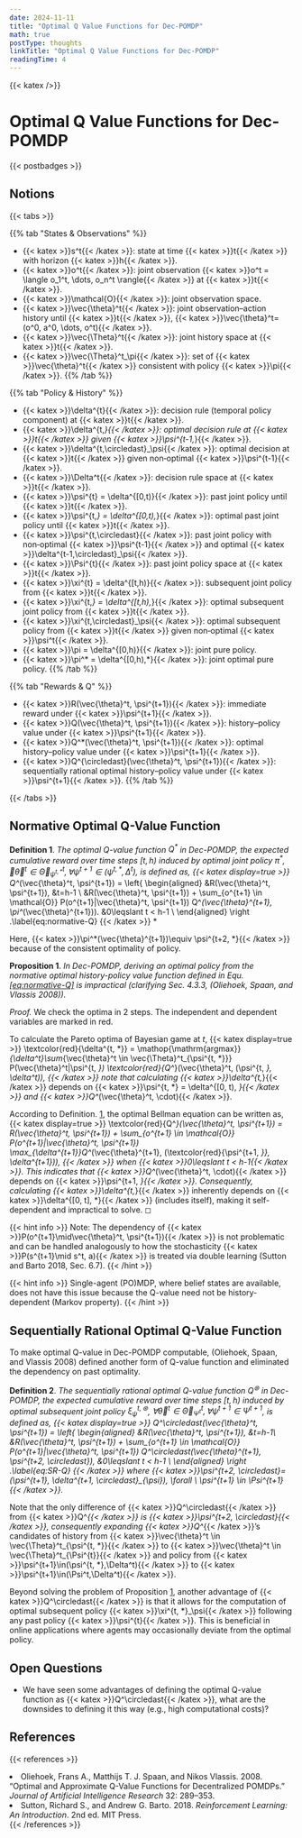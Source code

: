 ```yaml
---
date: 2024-11-11
title: "Optimal Q Value Functions for Dec-POMDP"
math: true
postType: thoughts
linkTitle: "Optimal Q Value Functions for Dec-POMDP"
readingTime: 4
---
```


{{< katex />}}

# Optimal Q Value Functions for Dec-POMDP
{{< postbadges >}}

## Notions

{{< tabs >}}

{{% tab "States & Observations" %}}
- {{< katex >}}s^t{{< /katex >}}: state at time {{< katex >}}t{{< /katex >}} with horizon {{< katex >}}h{{< /katex >}}.
- {{< katex >}}o^t{{< /katex >}}: joint observation {{< katex >}}o^t = \langle o_1^t, \dots, o_n^t \rangle{{< /katex >}} at {{< katex >}}t{{< /katex >}}.
- {{< katex >}}\mathcal{O}{{< /katex >}}: joint observation space.
- {{< katex >}}\vec{\theta}^t{{< /katex >}}: joint observation–action history until {{< katex >}}t{{< /katex >}}, {{< katex >}}\vec{\theta}^t=(o^0, a^0, \dots, o^t){{< /katex >}}.
- {{< katex >}}\vec{\Theta}^t{{< /katex >}}: joint history space at {{< katex >}}t{{< /katex >}}.
- {{< katex >}}\vec{\Theta}^t_\pi{{< /katex >}}: set of {{< katex >}}\vec{\theta}^t{{< /katex >}} consistent with policy {{< katex >}}\pi{{< /katex >}}.
{{% /tab %}}

{{% tab "Policy & History" %}}
- {{< katex >}}\delta^{t}{{< /katex >}}: decision rule (temporal policy component) at {{< katex >}}t{{< /katex >}}.
- {{< katex >}}\delta^{t,*}{{< /katex >}}: optimal decision rule at {{< katex >}}t{{< /katex >}} given {{< katex >}}\psi^{t-1,*}{{< /katex >}}.
- {{< katex >}}\delta^{t,\circledast}_\psi{{< /katex >}}: optimal decision at {{< katex >}}t{{< /katex >}} given non‑optimal {{< katex >}}\psi^{t-1}{{< /katex >}}.
- {{< katex >}}\Delta^t{{< /katex >}}: decision rule space at {{< katex >}}t{{< /katex >}}.
- {{< katex >}}\psi^{t} = \delta^{[0,t)}{{< /katex >}}: past joint policy until {{< katex >}}t{{< /katex >}}.
- {{< katex >}}\psi^{t,*} = \delta^{[0,t),*}{{< /katex >}}: optimal past joint policy until {{< katex >}}t{{< /katex >}}.
- {{< katex >}}\psi^{t,\circledast}{{< /katex >}}: past joint policy with non‑optimal {{< katex >}}\psi^{t-1}{{< /katex >}} and optimal {{< katex >}}\delta^{t-1,\circledast}_\psi{{< /katex >}}.
- {{< katex >}}\Psi^{t}{{< /katex >}}: past joint policy space at {{< katex >}}t{{< /katex >}}.
- {{< katex >}}\xi^{t} = \delta^{[t,h)}{{< /katex >}}: subsequent joint policy from {{< katex >}}t{{< /katex >}}.
- {{< katex >}}\xi^{t,*} = \delta^{[t,h),*}{{< /katex >}}: optimal subsequent joint policy from {{< katex >}}t{{< /katex >}}.
- {{< katex >}}\xi^{t,\circledast}_\psi{{< /katex >}}: optimal subsequent policy from {{< katex >}}t{{< /katex >}} given non‑optimal {{< katex >}}\psi^t{{< /katex >}}.
- {{< katex >}}\pi = \delta^{[0,h)}{{< /katex >}}: joint pure policy.
- {{< katex >}}\pi^* = \delta^{[0,h),*}{{< /katex >}}: joint optimal pure policy.
{{% /tab %}}

{{% tab "Rewards & Q" %}}
- {{< katex >}}R(\vec{\theta}^t, \psi^{t+1}){{< /katex >}}: immediate reward under {{< katex >}}\psi^{t+1}{{< /katex >}}.
- {{< katex >}}Q(\vec{\theta}^t, \psi^{t+1}){{< /katex >}}: history–policy value under {{< katex >}}\psi^{t+1}{{< /katex >}}.
- {{< katex >}}Q^*(\vec{\theta}^t, \psi^{t+1}){{< /katex >}}: optimal history–policy value under {{< katex >}}\psi^{t+1}{{< /katex >}}.
- {{< katex >}}Q^{\circledast}(\vec{\theta}^t, \psi^{t+1}){{< /katex >}}: sequentially rational optimal history–policy value under {{< katex >}}\psi^{t+1}{{< /katex >}}.
{{% /tab %}}

{{< /tabs >}}

## Normative Optimal Q-Value Function

<div id="defn:normative-Q" class="definition">

**Definition 1**. *The optimal Q-value function $Q^*$ in Dec-POMDP, the expected cumulative reward over time steps $[t,h)$ induced by optimal joint policy $\pi^{*}$, $\forall \vec{\theta}^t\in \vec{\Theta}^t_{\psi^{t, *}}, \forall \psi^{t+1}\in(\psi^{t, *},\Delta^t)$, is defined as, {{< katex display=true >}}
Q^*(\vec{\theta}^t, \psi^{t+1}) = \left\{
        \begin{aligned}
        &R(\vec{\theta}^t, \psi^{t+1}), &t=h-1 \\ 
        &R(\vec{\theta}^t, \psi^{t+1}) + \sum_{o^{t+1} \in \mathcal{O}} P(o^{t+1}|\vec{\theta}^t, \psi^{t+1}) Q^*(\vec{\theta}^{t+1}, \pi^*(\vec{\theta}^{t+1})). &0\leqslant t < h-1 \\
        \end{aligned}
        \right .\label{eq:normative-Q}
{{< /katex >}}
*

</div>

Here, {{< katex >}}\pi^*(\vec{\theta}^{t+1})\equiv \psi^{t+2, *}{{< /katex >}} because of the consistent optimality of policy.

<div id="prop:problem" class="proposition">

**Proposition 1**. *In Dec-POMDP, deriving an optimal policy from the normative optimal history-policy value function defined in Equ. <a href="#eq:normative-Q" data-reference-type="ref" data-reference="eq:normative-Q">[eq:normative-Q]</a> is impractical (clarifying Sec. 4.3.3, (Oliehoek, Spaan, and Vlassis 2008)).*

</div>

<div class="proof">

*Proof.* We check the optima in 2 steps. The independent and dependent variables are marked in red.

To calculate the Pareto optima of Bayesian game at $t$, {{< katex display=true >}}
\textcolor{red}{\delta^{t, *}}
    = \mathop{\mathrm{argmax}}_{\delta^t}\sum_{\vec{\theta}^t \in \vec{\Theta}^t_{\psi^{t, *}}} P(\vec{\theta}^t|\psi^{t, *}) \textcolor{red}{Q^*}(\vec{\theta}^t, (\psi^{t, *}, \delta^t)),
{{< /katex >}}
 note that calculating {{< katex >}}\delta^{t,*}{{< /katex >}} depends on {{< katex >}}\psi^{t, *} = \delta^{[0, t), *}{{< /katex >}} and {{< katex >}}Q^*(\vec{\theta}^t, \cdot){{< /katex >}}.

According to Definition. <a href="#defn:normative-Q" data-reference-type="ref" data-reference="defn:normative-Q">1</a>, the optimal Bellman equation can be written as, {{< katex display=true >}}
\textcolor{red}{Q^*}(\vec{\theta}^t, \psi^{t+1}) = R(\vec{\theta}^t, \psi^{t+1}) + \sum_{o^{t+1} \in \mathcal{O}} P(o^{t+1}|\vec{\theta}^t, \psi^{t+1}) \max_{\delta^{t+1}}Q^*(\vec{\theta}^{t+1}, (\textcolor{red}{\psi^{t+1, *}}, \delta^{t+1})),
{{< /katex >}}
 when {{< katex >}}0\leqslant t < h-1{{< /katex >}}. This indicates that {{< katex >}}Q^*(\vec{\theta}^t, \cdot){{< /katex >}} depends on {{< katex >}}\psi^{t+1, *}{{< /katex >}}. Consequently, calculating {{< katex >}}\delta^{t,*}{{< /katex >}} inherently depends on {{< katex >}}\delta^{[0, t], *}{{< /katex >}} (includes itself), making it self-dependent and impractical to solve. ◻

{{< hint info >}}
Note: The dependency of {{< katex >}}P(o^{t+1}\mid\vec{\theta}^t, \psi^{t+1}){{< /katex >}} is not problematic and can be handled analogously to how the stochasticity {{< katex >}}P(s^{t+1}\mid s^t, a){{< /katex >}} is treated via double learning (Sutton and Barto 2018, Sec. 6.7).
{{< /hint >}}

{{< hint info >}}
Single-agent (PO)MDP, where belief states are available, does not have this issue because the Q-value need not be history-dependent (Markov property).
{{< /hint >}}

</div>

## Sequentially Rational Optimal Q-Value Function

To make optimal Q-value in Dec-POMDP computable, (Oliehoek, Spaan, and Vlassis 2008) defined another form of Q-value function and eliminated the dependency on past optimality.

<div class="definition">

**Definition 2**. *The sequentially rational optimal Q-value function $Q^\circledast$ in Dec-POMDP, the expected cumulative reward over time steps $[t,h)$ induced by optimal subsequent joint policy $\xi^{t, \circledast}_\psi$, $\forall \vec{\theta}^t\in \vec{\Theta}^t_{\Psi^{t}}, \forall\psi^{t+1}\in\Psi^{t+1}$, is defined as, {{< katex display=true >}}
Q^\circledast(\vec{\theta}^t, \psi^{t+1}) = \left\{
        \begin{aligned}
        &R(\vec{\theta}^t, \psi^{t+1}), &t=h-1\\ 
        &R(\vec{\theta}^t, \psi^{t+1}) + \sum_{o^{t+1} \in \mathcal{O}} P(o^{t+1}|\vec{\theta}^t, \psi^{t+1}) Q^\circledast(\vec{\theta}^{t+1}, \psi^{t+2, \circledast}), &0\leqslant t < h-1 \\
        \end{aligned}
        \right .\label{eq:SR-Q}
{{< /katex >}}
 where {{< katex >}}\psi^{t+2, \circledast}=(\psi^{t+1}, \delta^{t+1, \circledast}_{\psi}), \forall \ \psi^{t+1} \in \Psi^{t+1}{{< /katex >}}.*

</div>

Note that the only difference of {{< katex >}}Q^\circledast{{< /katex >}} from {{< katex >}}Q^*{{< /katex >}} is {{< katex >}}\psi^{t+2, \circledast}{{< /katex >}}, consequently expanding {{< katex >}}Q^*{{< /katex >}}’s candidates of history from {{< katex >}}\vec{\theta}^t \in \vec{\Theta}^t_{\psi^{t, *}}{{< /katex >}} to {{< katex >}}\vec{\theta}^t \in \vec{\Theta}^t_{\Psi^{t}}{{< /katex >}} and policy from {{< katex >}}\psi^{t+1}\in(\psi^{t, *},\Delta^t){{< /katex >}} to {{< katex >}}\psi^{t+1}\in(\Psi^t,\Delta^t){{< /katex >}}.

Beyond solving the problem of Proposition <a href="#prop:problem" data-reference-type="ref" data-reference="prop:problem">1</a>, another advantage of {{< katex >}}Q^\circledast{{< /katex >}} is that it allows for the computation of optimal subsequent policy {{< katex >}}\xi^{t, *}_\psi{{< /katex >}} following any past policy {{< katex >}}\psi^{t}{{< /katex >}}. This is beneficial in online applications where agents may occasionally deviate from the optimal policy.

## Open Questions

- We have seen some advantages of defining the optimal Q-value function as {{< katex >}}Q^\circledast{{< /katex >}}, what are the downsides to defining it this way (e.g., high computational costs)?



## References

{{< references >}}
<li>Oliehoek, Frans A., Matthijs T. J. Spaan, and Nikos Vlassis. 2008. “Optimal and Approximate Q-Value Functions for Decentralized POMDPs.” <em>Journal of Artificial Intelligence Research</em> 32: 289–353.</li>
<li>Sutton, Richard S., and Andrew G. Barto. 2018. <em>Reinforcement Learning: An Introduction</em>. 2nd ed. MIT Press.</li>
{{< /references >}}



<!-- footnotes converted to hints above -->
<!-- migrated from leaf-bundle to single-file naming -->
<!-- moved to root content -->
<!-- moved back under rl/marl/ -->
